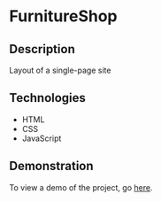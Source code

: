 # FurnitureShop

## Description
Layout of a single-page site

## Technologies
- HTML
- CSS
- JavaScript

## Demonstration
To view a demo of the project, go [here](https://oleksii-bidiak.github.io/FurnitureShop/).
